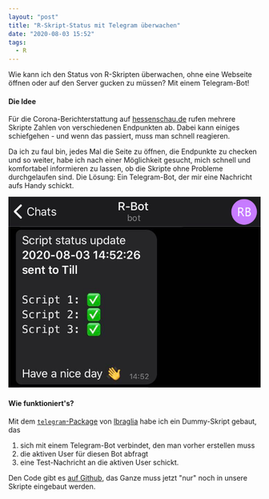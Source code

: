 ```yaml
---
layout: "post"
title: "R-Skript-Status mit Telegram überwachen"
date: "2020-08-03 15:52"
tags:
  - R
---
```


Wie kann ich den Status von R-Skripten überwachen, ohne eine Webseite öffnen
oder auf den Server gucken zu müssen? Mit einem Telegram-Bot!

<!-- more -->

#### Die Idee

Für die Corona-Berichterstattung auf [hessenschau.de](https://www.hessenschau.de/panorama/infografik-wie-sich-corona-ausbreitet---und-wen-es-betrifft,corona-infektionen-hessen-karte-100.html)
rufen mehrere Skripte Zahlen von verschiedenen Endpunkten ab. Dabei kann
einiges schiefgehen - und wenn das passiert, muss man schnell reagieren.

Da ich zu faul bin, jedes Mal die Seite zu öffnen, die Endpunkte zu checken
und so weiter, habe ich nach einer Möglichkeit gesucht, mich schnell und
komfortabel informieren zu lassen, ob die Skripte ohne Probleme durchgelaufen
sind. Die Lösung: Ein Telegram-Bot, der mir eine Nachricht aufs Handy schickt.

![Screenshot einer Status-Meldung](images/2020/08/screenshot.jpg)

#### Wie funktioniert's?

Mit dem [`telegram`-Package](https://github.com/lbraglia/telegram) von
[lbraglia](https://github.com/lbraglia/telegram) habe ich ein Dummy-Skript
gebaut, das

1. sich mit einem Telegram-Bot verbindet, den man vorher erstellen muss
2. die aktiven User für diesen Bot abfragt
3. eine Test-Nachricht an die aktiven User schickt.

Den Code gibt es [auf Github](https://github.com/hafertill/r-telegram-bot),
das Ganze muss jetzt "nur" noch in unsere Skripte eingebaut werden.
